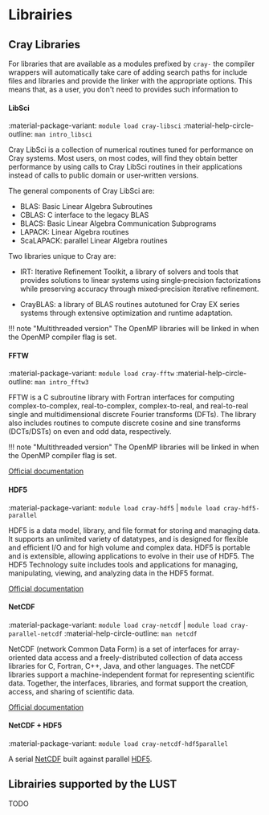 # Librairies

[1]: #cray-libraries
[2]: #librairies-supported-by-the-lust

[doc-fftw]: http://www.fftw.org/fftw3_doc/
[doc-hdf5]: https://portal.hdfgroup.org/display/HDF5/Learning+the+Basics
[doc-netcdf]: https://www.unidata.ucar.edu/software/netcdf/docs/

## Cray Libraries

For libraries that are available as a modules prefixed by `cray-`  the compiler 
wrappers will automatically take care of adding search paths for include files 
and libraries and provide the linker with the appropriate options. This means
that, as a user, you don't need to provides such information to

[libsci]: #libsci
[fftw]: #fftw
[hdf5]: #hdf5
[netcdf]: #netcdf
[netcdf-hdf5]: #netcdf-hdf5
      
#### LibSci

:material-package-variant: `module load cray-libsci`
:material-help-circle-outline: `man intro_libsci`

Cray LibSci is a collection of numerical routines tuned for
performance on Cray systems. Most users, on most codes, will find they
obtain better performance by using calls to Cray LibSci routines in
their applications instead of calls to public domain or user‐written versions.

The general components of Cray LibSci are:

- BLAS: Basic Linear Algebra Subroutines
- CBLAS: C interface to the legacy BLAS
- BLACS: Basic Linear Algebra Communication Subprograms
- LAPACK: Linear Algebra routines
- ScaLAPACK: parallel Linear Algebra routines

Two libraries unique to Cray are:

- IRT: Iterative Refinement Toolkit, a library of solvers and tools that 
  provides solutions to linear systems using single‐precision factorizations 
  while preserving accuracy through mixed‐precision iterative refinement.

- CrayBLAS: a library of BLAS routines autotuned for Cray EX series systems 
  through extensive optimization and runtime adaptation.

!!! note "Multithreaded version"
    The OpenMP libraries will be linked in when the OpenMP compiler flag is set.

#### FFTW

:material-package-variant: `module load cray-fftw`
:material-help-circle-outline: `man intro_fftw3`

FFTW is a C subroutine library with Fortran interfaces for computing 
complex-to-complex, real-to-complex, complex-to-real, and real-to-real single 
and multidimensional discrete Fourier transforms (DFTs). The library also 
includes routines to compute discrete cosine and sine transforms (DCTs/DSTs) on
even and odd data, respectively.

!!! note "Multithreaded version"
    The OpenMP libraries will be linked in when the OpenMP compiler flag is set.

[Official documentation][doc-fftw]

#### HDF5

:material-package-variant: `module load cray-hdf5` | `module load cray-hdf5-parallel`

HDF5 is a data model, library, and file format for storing and managing data.
It supports an unlimited variety of datatypes, and is designed for flexible
and efficient I/O and for high volume and complex data. HDF5 is portable and
is extensible, allowing applications to evolve in their use of HDF5. The HDF5
Technology suite includes tools and applications for managing, manipulating,
viewing, and analyzing data in the HDF5 format.

[Official documentation][doc-hdf5]

#### NetCDF

:material-package-variant: `module load cray-netcdf` | `module load cray-parallel-netcdf`
:material-help-circle-outline: `man netcdf`

NetCDF (network Common Data Form) is a set of interfaces for array-oriented
data access and a freely-distributed collection of data access libraries for
C, Fortran, C++, Java, and other languages. The netCDF libraries support a
machine-independent format for representing scientific data. Together, the
interfaces, libraries, and format support the creation, access, and sharing
of scientific data.

[Official documentation][doc-netcdf]

#### NetCDF + HDF5

:material-package-variant: `module load cray-netcdf-hdf5parallel`

A serial [NetCDF][netcdf] built against parallel [HDF5][hdf5].

## Librairies supported by the LUST

TODO